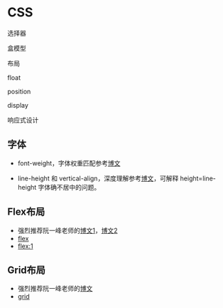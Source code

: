 # CSS

选择器

盒模型

布局

float

position

display



响应式设计

## 字体

* font-weight，字体权重匹配参考[博文](https://www.jianshu.com/p/f9c6f9729fbb)

* line-height 和 vertical-align，深度理解参考[博文](https://zhuanlan.zhihu.com/p/25808995)，可解释 height=line-height 字体确不居中的问题。

## Flex布局

* 强烈推荐阮一峰老师的[博文1](https://ruanyifeng.com/blog/2015/07/flex-grammar.html)，[博文2](https://www.ruanyifeng.com/blog/2015/07/flex-examples.html)
* [flex](https://developer.mozilla.org/zh-CN/docs/Web/CSS/flex)
* [flex:1](https://zhuanlan.zhihu.com/p/136223806)

## Grid布局

* 强烈推荐阮一峰老师的[博文](https://www.ruanyifeng.com/blog/2019/03/grid-layout-tutorial.html)
* [grid](https://developer.mozilla.org/zh-CN/docs/Web/CSS/grid)

